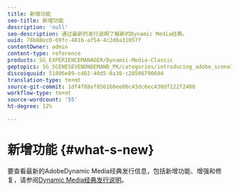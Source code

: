 ```yaml
---
title: 新增功能
seo-title: 新增功能
description: 'null'
seo-description: 通过最新的发行说明了解新的Dynamic Media经典。
uuid: 78b88ec0-69fc-481b-af54-4c2d0a31057f
contentOwner: admin
content-type: reference
products: SG_EXPERIENCEMANAGER/Dynamic-Media-Classic
geptopics: SG_SCENESEVENONDEMAND_PK/categories/introducing_adobe_scene7
discoiquuid: 51806e89-c402-40d5-8a38-c28506790604
translation-type: tm+mt
source-git-commit: 1df4f88ef856160ee06c43dc6ec430df122f2408
workflow-type: tm+mt
source-wordcount: '55'
ht-degree: 12%

---
```



# 新增功能 {#what-s-new}

要查看最新的AdobeDynamic Media经典发行信息，包括新增功能、增强和修复，请参阅[Dynamic Media经典发行说明](https://docs.adobe.com/content/help/en/dynamic-media-developer-resources/release-notes/s7rn2017.html)。
